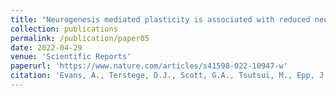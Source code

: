 ```yaml
---
title: "Neurogenesis mediated plasticity is associated with reduced neuronal activity in CA1 during context fear memory retrieval. "
collection: publications
permalink: /publication/paper05
date: 2022-04-29
venue: 'Scientific Reports'
paperurl: 'https://www.nature.com/articles/s41598-022-10947-w'
citation: 'Evans, A., Terstege, D.J., Scott, G.A., Tsutsui, M., Epp, J.R. (2022). &quot;Neurogenesis mediated plasticity is associated with reduced neuronal activity in CA1 during context fear memory retrieval. &quot; <i>Scientific Reports</i>. 12(1).'
---
```

